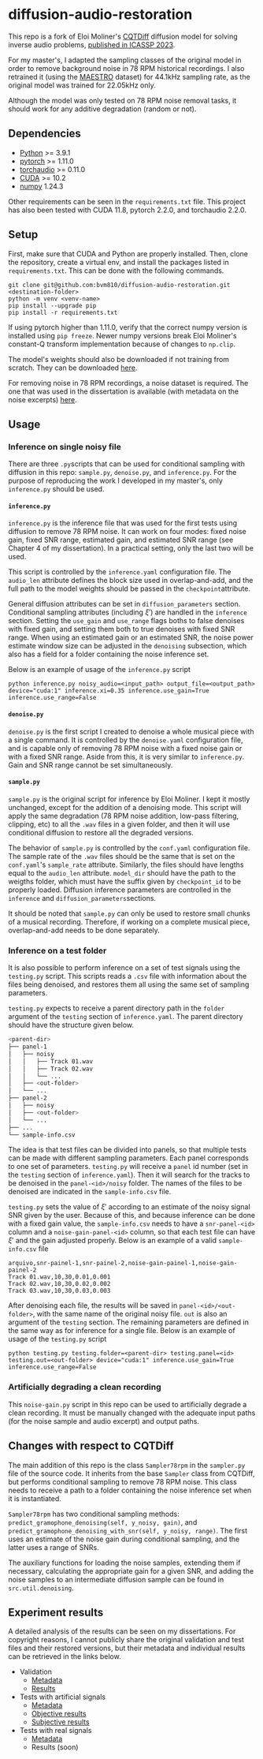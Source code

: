 # diffusion-audio-restoration

This repo is a fork of Eloi Moliner's [CQTDiff](https://github.com/eloimoliner/CQTdiff) diffusion model for solving inverse audio problems, [published in ICASSP 2023](https://arxiv.org/pdf/2210.15228).

For my master's, I adapted the sampling classes of the original model in order to remove background noise in 78 RPM historical recordings. I also retrained it (using the [MAESTRO](https://magenta.tensorflow.org/datasets/maestro) dataset) for 44.1kHz sampling rate, as the original model was trained for 22.05kHz only. 

Although the model was only tested on 78 RPM noise removal tasks, it should work for any additive degradation (random or not).

## Dependencies

* [Python](https://www.python.org/downloads/) >= 3.9.1
* [pytorch](https://pytorch.org/get-started/) >= 1.11.0
* [torchaudio](https://pytorch.org/audio) >= 0.11.0
* [CUDA](https://developer.nvidia.com/cuda-toolkit) >= 10.2
* [numpy](https://numpy.org/doc/stable/) 1.24.3

Other requirements can be seen in the ``requirements.txt`` file. This project has also been tested with CUDA 11.8, pytorch 2.2.0, and torchaudio 2.2.0.

## Setup

First, make sure that CUDA and Python are properly installed. Then, clone the repository, create a virtual env, and install the packages listed in ``requirements.txt``. This can be done with the following commands.

```
git clone git@github.com:bvm810/diffusion-audio-restoration.git <destination-folder>
python -m venv <venv-name>
pip install --upgrade pip
pip install -r requirements.txt
```

If using pytorch higher than 1.11.0, verify that the correct numpy version is installed using ``pip freeze``. Newer numpy versions break Eloi Moliner's constant-Q transform implementation because of changes to ``np.clip``.

The model's weights should also be downloaded if not training from scratch. They can be downloaded [here](https://www02.smt.ufrj.br/~bernardo.miranda/master/weights/weights-2303999.pt).

For removing noise in 78 RPM recordings, a noise dataset is required. The one that was used in the dissertation is available (with metadata on the noise excerpts) [here](https://www02.smt.ufrj.br/~bernardo.miranda/master/weights/noise-dataset).

## Usage

### Inference on single noisy file

There are three ``.py``scripts that can be used for conditional sampling with diffusion in this repo: ``sample.py``, ``denoise.py``, and ``inference.py``. For the purpose of reproducing the work I developed in my master's, only ``inference.py`` should be used.

#### ``inference.py``

``inference.py`` is the inference file that was used for the first tests using diffusion to remove 78 RPM noise. It can work on four modes: fixed noise gain, fixed SNR range, estimated gain, and estimated SNR range (see Chapter 4 of my dissertation). In a practical setting, only the last two will be used.

This script is controlled by the ``inference.yaml`` configuration file. The ``audio_len`` attribute defines the block size used in overlap-and-add, and the full path to the model weights should be passed in the ``checkpoint``attribute.

General diffusion attributes can be set in ``diffusion_parameters`` section. Conditional sampling attributes (including $\xi'$) are handled in the ``inference`` section. Setting the ``use_gain`` and ``use_range`` flags boths to false denoises with fixed gain, and setting them both to true denoises with fixed SNR range. When using an estimated gain or an estimated SNR, the noise power estimate window size can be adjusted in the ``denoising`` subsection, which also has a field for a folder containing the noise inference set.

Below is an example of usage of the ``inference.py`` script
```
python inference.py noisy_audio=<input_path> output_file=<output_path> device="cuda:1" inference.xi=0.35 inference.use_gain=True inference.use_range=False
```

#### ``denoise.py``

``denoise.py`` is the first script I created to denoise a whole musical piece with a single command. It is controlled by the ``denoise.yaml`` configuration file, and is capable only of removing 78 RPM noise with a fixed noise gain or with a fixed SNR range. Aside from this, it is very similar to ``inference.py``. Gain and SNR range cannot be set simultaneously. 

#### ``sample.py``

``sample.py`` is the original script for inference by Eloi Moliner. I kept it mostly unchanged, except for the addition of a denoising mode. This script will apply the same degradation (78 RPM noise addition, low-pass filtering, clipping, etc) to all the ``.wav`` files in a given folder, and then it will use conditional diffusion to restore all the degraded versions. 

The behavior of ``sample.py`` is controlled by the ``conf.yaml`` configuration file. The sample rate of the ``.wav`` files should be the same that is set on the ``conf.yaml``'s ``sample_rate`` attribute. Similarly, the files should have lengths equal to the ``audio_len`` attribute. ``model_dir`` should have the path to the weigths folder, which must have the suffix given by ``checkpoint_id`` to be properly loaded. Diffusion inference parameters are controlled in the ``inference`` and ``diffusion_parameters``sections.

It should be noted that ``sample.py`` can only be used to restore small chunks of a musical recording. Therefore, if working on a complete musical piece, overlap-and-add needs to be done separately.

### Inference on a test folder

It is also possible to perform inference on a set of test signals using the ``testing.py`` script. This scripts reads a ``.csv`` file with information about the files being denoised, and restores them all using the same set of sampling parameters.

``testing.py`` expects to receive a parent directory path in the ``folder`` argument of the ``testing`` section of ``inference.yaml``. The parent directory should have the structure given below.
```bash
<parent-dir>
├── panel-1
│   ├── noisy
│   │   ├── Track 01.wav
│   │   ├── Track 02.wav
│   │   └── ...
│   ├── <out-folder>
│   └── ...
├── panel-2
│   ├── noisy
│   ├── <out-folder>
│   └── ...
├── ...
└── sample-info.csv
```

The idea is that test files can be divided into panels, so that multiple tests can be made with different sampling parameters. Each panel corresponds to one set of parameters. ``testing.py`` will receive a ``panel`` id number (set in the ``testing`` section of ``inference.yaml``). Then it will search for the tracks to be denoised in the ``panel-<id>/noisy`` folder. The names of the files to be denoised are indicated in the ``sample-info.csv`` file. 

``testing.py`` sets the value of $\xi'$ according to an estimate of the noisy signal SNR given by the user. Because of this, and because inference can be done with a fixed gain value, the ``sample-info.csv`` needs to have a ``snr-panel-<id>`` column and a ``noise-gain-panel-<id>`` column, so that each test file can have $\xi'$ and the gain adjusted properly. Below is an example of a valid ``sample-info.csv`` file 
```
arquivo,snr-painel-1,snr-painel-2,noise-gain-painel-1,noise-gain-painel-2
Track 01.wav,10,30,0.01,0.001
Track 02.wav,10,30,0.02,0.002
Track 03.wav,10,30,0.03,0.003
```

After denoising each file, the results will be saved in ``panel-<id>/<out-folder>``, with the same name of the original noisy file. ``out`` is also an argument of the ``testing`` section. The remaining parameters are defined in the same way as for inference for a single file. Below is an example of usage of the ``testing.py`` script
```
python testing.py testing.folder=<parent-dir> testing.panel=<id> testing.out=<out-folder> device="cuda:1" inference.use_gain=True inference.use_range=False
```

### Artificially degrading a clean recording

This ``noise-gain.py`` script in this repo can be used to artificially degrade a clean recording. It must be manually changed with the adequate input paths (for the noise sample and audio excerpt) and output paths.

## Changes with respect to CQTDiff

The main addition of this repo is the class ``Sampler78rpm`` in the ``sampler.py`` file of the source code. It inherits from the base ``Sampler`` class from CQTDiff, but performs conditional sampling to remove 78 RPM noise. This class needs to receive a path to a folder containing the noise inference set when it is instantiated. 

``Sampler78rpm`` has two conditional sampling methods: ``predict_gramophone_denoising(self, y_noisy, gain)``, and ``predict_gramophone_denoising_with_snr(self, y_noisy, range)``. The first uses an estimate of the noise gain during conditional sampling, and the latter uses a range of SNRs. 

The auxiliary functions for loading the noise samples, extending them if necessary, calculating the appropriate gain for a given SNR, and adding the noise samples to an intermediate diffusion sample can be found in ``src.util.denoising``.

## Experiment results

A detailed analysis of the results can be seen on my dissertations. For copyright reasons, I cannot publicly share the original validation and test files and their restored versions, but their metadata and individual results can be retrieved in the links below.

* Validation
    * [Metadata](https://www02.smt.ufrj.br/~bernardo.miranda/master/experiments/validation/validation-metadata.csv)
    * [Results](https://www02.smt.ufrj.br/~bernardo.miranda/master/experiments/validation/validation-results.csv)
* Tests with artificial signals
    * [Metadata](https://www02.smt.ufrj.br/~bernardo.miranda/master/experiments/artificial-signals/artificial-metadata.csv)
    * [Objective results](https://www02.smt.ufrj.br/~bernardo.miranda/master/experiments/artificial-signals/artificial-objective-results.csv)
    * [Subjective results](https://www02.smt.ufrj.br/~bernardo.miranda/master/experiments/artificial-signals/artificial-subjective-results.csv)
* Tests with real signals
    * [Metadata](https://www02.smt.ufrj.br/~bernardo.miranda/master/experiments/historical-signals/historical-metadata.csv)
    * Results (soon)